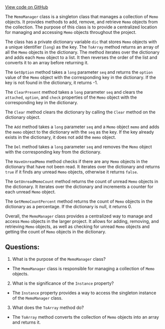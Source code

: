[View code on GitHub](https://github.com/TieHaxJan/Brick-Force/Assembly-CSharp\MemoManager.cs)

The `MemoManager` class is a singleton class that manages a collection of `Memo` objects. It provides methods to add, remove, and retrieve `Memo` objects from the collection. The purpose of this class is to provide a centralized location for managing and accessing `Memo` objects throughout the project.

The class has a private dictionary variable `dic` that stores `Memo` objects with a unique identifier (`long`) as the key. The `ToArray` method returns an array of all the `Memo` objects in the dictionary. The method iterates over the dictionary and adds each `Memo` object to a list. It then reverses the order of the list and converts it to an array before returning it.

The `GetOption` method takes a `long` parameter `seq` and returns the `option` value of the `Memo` object with the corresponding key in the dictionary. If the key is not found in the dictionary, it returns -1.

The `ClearPresent` method takes a `long` parameter `seq` and clears the `attached`, `option`, and `check` properties of the `Memo` object with the corresponding key in the dictionary.

The `Clear` method clears the dictionary by calling the `Clear` method on the dictionary object.

The `Add` method takes a `long` parameter `seq` and a `Memo` object `memo` and adds the `memo` object to the dictionary with the `seq` as the key. If the key already exists in the dictionary, it does not add the `memo` object.

The `Del` method takes a `long` parameter `seq` and removes the `Memo` object with the corresponding key from the dictionary.

The `HaveUnreadMemo` method checks if there are any `Memo` objects in the dictionary that have not been read. It iterates over the dictionary and returns `true` if it finds any unread `Memo` objects, otherwise it returns `false`.

The `GetUnreadMemoCount` method returns the count of unread `Memo` objects in the dictionary. It iterates over the dictionary and increments a counter for each unread `Memo` object.

The `GetMemoCountPercent` method returns the count of `Memo` objects in the dictionary as a percentage. If the dictionary is null, it returns 0.

Overall, the `MemoManager` class provides a centralized way to manage and access `Memo` objects in the larger project. It allows for adding, removing, and retrieving `Memo` objects, as well as checking for unread `Memo` objects and getting the count of `Memo` objects in the dictionary.
## Questions: 
 1. What is the purpose of the `MemoManager` class?
- The `MemoManager` class is responsible for managing a collection of `Memo` objects.

2. What is the significance of the `Instance` property?
- The `Instance` property provides a way to access the singleton instance of the `MemoManager` class.

3. What does the `ToArray` method do?
- The `ToArray` method converts the collection of `Memo` objects into an array and returns it.